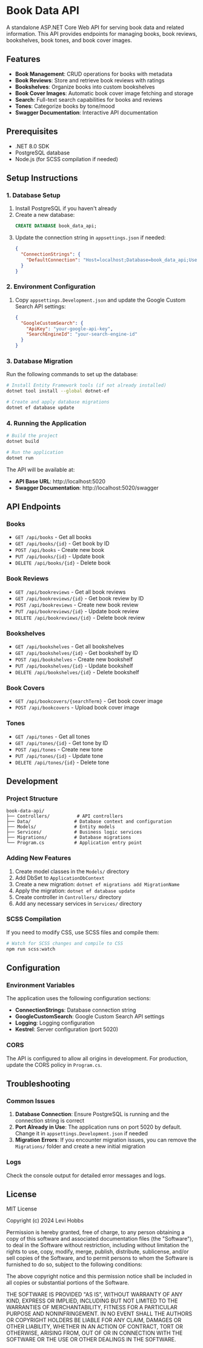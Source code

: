 # Book Data API

A standalone ASP.NET Core Web API for serving book data and related information. This API provides endpoints for managing books, book reviews, bookshelves, book tones, and book cover images.

## Features

- **Book Management**: CRUD operations for books with metadata
- **Book Reviews**: Store and retrieve book reviews with ratings
- **Bookshelves**: Organize books into custom bookshelves
- **Book Cover Images**: Automatic book cover image fetching and storage
- **Search**: Full-text search capabilities for books and reviews
- **Tones**: Categorize books by tone/mood
- **Swagger Documentation**: Interactive API documentation

## Prerequisites

- .NET 8.0 SDK
- PostgreSQL database
- Node.js (for SCSS compilation if needed)

## Setup Instructions

### 1. Database Setup

1. Install PostgreSQL if you haven't already
2. Create a new database:
   ```sql
   CREATE DATABASE book_data_api;
   ```
3. Update the connection string in `appsettings.json` if needed:
   ```json
   {
     "ConnectionStrings": {
       "DefaultConnection": "Host=localhost;Database=book_data_api;Username=your_username;Password=your_password"
     }
   }
   ```

### 2. Environment Configuration

1. Copy `appsettings.Development.json` and update the Google Custom Search API settings:
   ```json
   {
     "GoogleCustomSearch": {
       "ApiKey": "your-google-api-key",
       "SearchEngineId": "your-search-engine-id"
     }
   }
   ```

### 3. Database Migration

Run the following commands to set up the database:

```bash
# Install Entity Framework tools (if not already installed)
dotnet tool install --global dotnet-ef

# Create and apply database migrations
dotnet ef database update
```

### 4. Running the Application

```bash
# Build the project
dotnet build

# Run the application
dotnet run
```

The API will be available at:
- **API Base URL**: http://localhost:5020
- **Swagger Documentation**: http://localhost:5020/swagger

## API Endpoints

### Books
- `GET /api/books` - Get all books
- `GET /api/books/{id}` - Get book by ID
- `POST /api/books` - Create new book
- `PUT /api/books/{id}` - Update book
- `DELETE /api/books/{id}` - Delete book

### Book Reviews
- `GET /api/bookreviews` - Get all book reviews
- `GET /api/bookreviews/{id}` - Get book review by ID
- `POST /api/bookreviews` - Create new book review
- `PUT /api/bookreviews/{id}` - Update book review
- `DELETE /api/bookreviews/{id}` - Delete book review

### Bookshelves
- `GET /api/bookshelves` - Get all bookshelves
- `GET /api/bookshelves/{id}` - Get bookshelf by ID
- `POST /api/bookshelves` - Create new bookshelf
- `PUT /api/bookshelves/{id}` - Update bookshelf
- `DELETE /api/bookshelves/{id}` - Delete bookshelf

### Book Covers
- `GET /api/bookcovers/{searchTerm}` - Get book cover image
- `POST /api/bookcovers` - Upload book cover image

### Tones
- `GET /api/tones` - Get all tones
- `GET /api/tones/{id}` - Get tone by ID
- `POST /api/tones` - Create new tone
- `PUT /api/tones/{id}` - Update tone
- `DELETE /api/tones/{id}` - Delete tone

## Development

### Project Structure

```
book-data-api/
├── Controllers/          # API controllers
├── Data/                # Database context and configuration
├── Models/              # Entity models
├── Services/            # Business logic services
├── Migrations/          # Database migrations
└── Program.cs           # Application entry point
```

### Adding New Features

1. Create model classes in the `Models/` directory
2. Add DbSet to `ApplicationDbContext`
3. Create a new migration: `dotnet ef migrations add MigrationName`
4. Apply the migration: `dotnet ef database update`
5. Create controller in `Controllers/` directory
6. Add any necessary services in `Services/` directory

### SCSS Compilation

If you need to modify CSS, use SCSS files and compile them:

```bash
# Watch for SCSS changes and compile to CSS
npm run scss:watch
```

## Configuration

### Environment Variables

The application uses the following configuration sections:

- **ConnectionStrings**: Database connection string
- **GoogleCustomSearch**: Google Custom Search API settings
- **Logging**: Logging configuration
- **Kestrel**: Server configuration (port 5020)

### CORS

The API is configured to allow all origins in development. For production, update the CORS policy in `Program.cs`.

## Troubleshooting

### Common Issues

1. **Database Connection**: Ensure PostgreSQL is running and the connection string is correct
2. **Port Already in Use**: The application runs on port 5020 by default. Change it in `appsettings.Development.json` if needed
3. **Migration Errors**: If you encounter migration issues, you can remove the `Migrations/` folder and create a new initial migration

### Logs

Check the console output for detailed error messages and logs.

## License

MIT License

Copyright (c) 2024 Levi Hobbs

Permission is hereby granted, free of charge, to any person obtaining a copy
of this software and associated documentation files (the "Software"), to deal
in the Software without restriction, including without limitation the rights
to use, copy, modify, merge, publish, distribute, sublicense, and/or sell
copies of the Software, and to permit persons to whom the Software is
furnished to do so, subject to the following conditions:

The above copyright notice and this permission notice shall be included in all
copies or substantial portions of the Software.

THE SOFTWARE IS PROVIDED "AS IS", WITHOUT WARRANTY OF ANY KIND, EXPRESS OR
IMPLIED, INCLUDING BUT NOT LIMITED TO THE WARRANTIES OF MERCHANTABILITY,
FITNESS FOR A PARTICULAR PURPOSE AND NONINFRINGEMENT. IN NO EVENT SHALL THE
AUTHORS OR COPYRIGHT HOLDERS BE LIABLE FOR ANY CLAIM, DAMAGES OR OTHER
LIABILITY, WHETHER IN AN ACTION OF CONTRACT, TORT OR OTHERWISE, ARISING FROM,
OUT OF OR IN CONNECTION WITH THE SOFTWARE OR THE USE OR OTHER DEALINGS IN THE
SOFTWARE. 